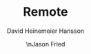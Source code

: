 ---
layout: books
title: Remote
categories: ['work']
author: ['David Heinemeier Hansson', ' \nJason Fried']
excerpt: .
external_url: 
---